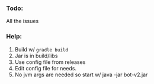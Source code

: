 ### Todo:
All the issues

### Help:
1) Build w/ `gradle build`
2) Jar is in build/libs
3) Use config file from releases
4) Edit config file for needs.
5) No jvm args are needed so start w/ java -jar bot-v2.jar
